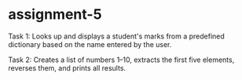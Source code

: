 # assignment-5
Task 1: Looks up and displays a student's marks from a predefined dictionary based on the name entered by the user.

Task 2: Creates a list of numbers 1–10, extracts the first five elements, reverses them, and prints all results.
